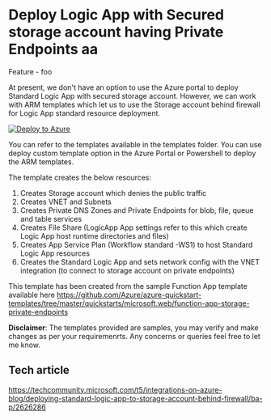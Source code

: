 # Deploy Logic App with Secured storage account having Private Endpoints aa

Feature - foo

At present, we don't have an option to use the Azure portal to deploy Standard Logic App with secured storage account. However, we can work with ARM templates which let us to use the Storage account behind firewall for Logic App standard resource deployment.

 [![Deploy to Azure](https://aka.ms/deploytoazurebutton)](https://portal.azure.com/#create/Microsoft.Template/uri/https%3A%2F%2Fraw.githubusercontent.com%2Fkarpikpl%2FLogicApp-deployment-with-Secure-Storage%2Fmain%2Ftemplates%2FDeployResources.json)

You can refer to the templates available in the templates folder. You can use deploy custom template option in the Azure Portal or Powershell to deploy the ARM templates.

The template creates the below resources:
1. Creates Storage account which denies the public traffic
2. Creates VNET and Subnets
3. Creates Private DNS Zones and Private Endpoints for blob, file, queue and table services
4. Creates File Share (LogicApp App settings refer to this which create Logic App host runtime directories and files)
5. Creates App Service Plan (Workflow standard -WS1) to host Standard Logic App resources
6. Creates the Standard Logic App and sets network config with the VNET integration (to connect to storage account on private endpoints)

This template has been created from the sample Function App template available here https://github.com/Azure/azure-quickstart-templates/tree/master/quickstarts/microsoft.web/function-app-storage-private-endpoints

**Disclaimer**: The templates provided are samples, you may verify and make changes as per your requiremenrts. Any concerns or queries feel free to let me know.

## Tech article
https://techcommunity.microsoft.com/t5/integrations-on-azure-blog/deploying-standard-logic-app-to-storage-account-behind-firewall/ba-p/2626286
